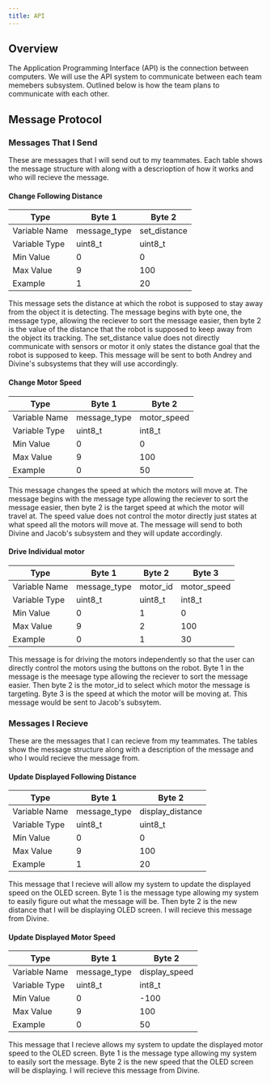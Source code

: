 ```yaml
---
title: API
---
```


## Overview

The Application Programming Interface (API) is the connection between computers. We will use the API system to communicate between each team memebers subsystem. Outlined below is how the team plans to communicate with each other.

## Message Protocol

### Messages That I Send

These are messages that I will send out to my teammates. Each table shows the message structure with along with a descrioption of how it works and who will recieve the message.

#### Change Following Distance
| Type | Byte 1 | Byte 2 |
| ---- | ------ | ------ |
| Variable Name | message_type | set_distance |
| Variable Type | uint8_t | uint8_t |
| Min Value | 0 | 0 |
| Max Value | 9 | 100 |
| Example | 1 | 20 |

This message sets the distance at which the robot is supposed to stay away from the object it is detecting. The message begins with byte one, the message type, allowing the reciever to sort the message easier, then byte 2 is the value of the distance that the robot is supposed to keep away from the object its tracking. The set_distance value does not directly communicate with sensors or motor it only states the distance goal that the robot is supposed to keep. This message will be sent to both Andrey and Divine's subsystems that they will use accordingly.

#### Change Motor Speed
| Type | Byte 1 | Byte 2 |
| ---- | ------ | ------ |
| Variable Name | message_type | motor_speed |
| Variable Type | uint8_t | int8_t |
| Min Value | 0 | 0 |
| Max Value | 9 | 100 |
| Example | 0 | 50 |

This message changes the speed at which the motors will move at. The message begins with the message type allowing the reciever to sort the message easier, then byte 2 is the target speed at which the motor will travel at. The speed value does not control the motor directly just states at what speed all the motors will move at. The message will send to both Divine and Jacob's subsystem and they will update accordingly.


#### Drive Individual motor
| Type | Byte 1 | Byte 2 | Byte 3 |
| ---- | ------ | ------ | ------ |
| Variable Name | message_type | motor_id | motor_speed |
| Variable Type | uint8_t | uint8_t | int8_t |
| Min Value | 0 | 1 | 0 |
| Max Value | 9 | 2| 100 |
| Example | 0 | 1 | 30 |

This message is for driving the motors independently so that the user can directly control the motors using the buttons on the robot. Byte 1 in the message is the meesage type allowing the reciever to sort the message easier. Then byte 2 is the motor_id to select which motor the message is targeting. Byte 3 is the speed at which the motor will be moving at. This message would be sent to Jacob's subsytem.

### Messages I Recieve

These are the messages that I can recieve from my teammates. The tables show the message structure along with a description of the message and who I would recieve the message from.

#### Update Displayed Following Distance
| Type | Byte 1 | Byte 2 |
| ---- | ------ | ------ |
| Variable Name | message_type | display_distance |
| Variable Type | uint8_t | uint8_t |
| Min Value | 0 | 0 |
| Max Value | 9 | 100 |
| Example | 1 | 20 |

This message that I recieve will allow my system to update the displayed speed on the OLED screen. Byte 1 is the message type allowing my system to easily figure out what the message will be. Then byte 2 is the new distance that I will be displaying OLED screen. I will recieve this message from Divine.

#### Update Displayed Motor Speed
| Type | Byte 1 | Byte 2 |
| ---- | ------ | ------ |
| Variable Name | message_type | display_speed |
| Variable Type | uint8_t | int8_t |
| Min Value | 0 | -100 |
| Max Value | 9 | 100 |
| Example | 0 | 50 |

This message that I recieve allows my system to update the displayed motor speed to the OLED screen. Byte 1 is the message type allowing my system to easily sort the message. Byte 2 is the new speed that the OLED screen will be displaying. I will recieve this message from Divine.